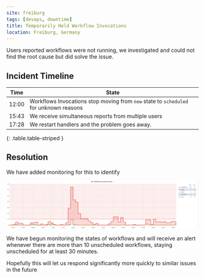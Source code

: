 ```yaml
---
site: freiburg
tags: [devops, downtime]
title: Temporarily Held Workflow Invocations
location: Freiburg, Germany
---
```


Users reported workflows were not running, we investigated and could not find the root cause but did solve the issue.

## Incident Timeline

Time  | State
---   | ---
12:00 | Workflows Invocations stop moving from `new` state to `scheduled` for unknown reasons
15:43 | We receive simultaneous reports from multiple users
17:28 | We restart handlers and the problem goes away.
{: .table.table-striped }

## Resolution

We have added monitoring for this to identify

<a href="/assets/media/wf-invok-status.png">
<img src="/assets/media/wf-invok-status.png" alt="Workflow Invocation Graph" />
</a>

We have begun monitoring the states of workflows and will receive an alert
whenever there are more than 10 unscheduled workflows, staying unscheduled for
at least 30 minutes.

Hopefully this will let us respond significantly more quickly to similar issues in the future
